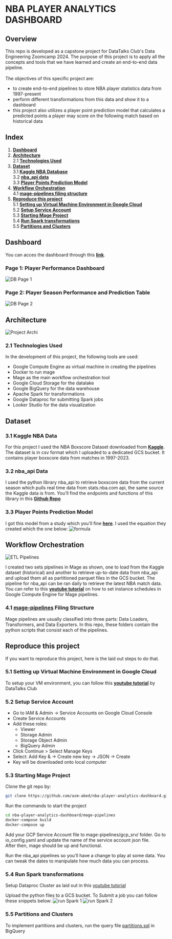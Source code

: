# NBA PLAYER ANALYTICS DASHBOARD
## Overview

This repo is developed as a capstone project for DataTalks Club's Data Engineering Zoomcamp 2024. The purpose of this project is to apply all the concepts and tools that we have learned and create an end-to-end data pipeline. 
<br>
<br>
The objectives of this specific project are: 
<br>
   - to create end-to-end pipelines to store NBA player statistics data from 1997-present<br>
   - perform different transformations from this data and show it to a dashboard<br>
   - this project also utilizes a player point prediction model that calculates a predicted points a player may score on the following match based on historical data <br>

## Index
1. [**Dashboard**](https://github.com/asm-abed/nba-player-analytics-dashboard?tab=readme-ov-file#dashboard) <br>
2. [**Architecture**](https://github.com/asm-abed/nba-player-analytics-dashboard?tab=readme-ov-file#architecture) <br>
     2.1 [**Technologies Used**](https://github.com/asm-abed/nba-player-analytics-dashboard/blob/main/README.md#21-technologies-used) <br>
3. [**Dataset**](https://github.com/asm-abed/nba-player-analytics-dashboard/blob/main/README.md#dataset) <br>
     3.1 [**Kaggle NBA Database**](https://github.com/asm-abed/nba-player-analytics-dashboard/blob/main/README.md#31-kaggle-nba-data-) <br>
     3.2 [**nba_api data**](https://github.com/asm-abed/nba-player-analytics-dashboard/main/README.md#32-nba_api-data-) <br>
     3.3 [**Player Points Prediction Model**](https://github.com/asm-abed/nba-player-analytics-dashboard/blob/main/README.md#33-player-points-prediction-model-) <br>
4. [**Workflow Orchestration**](https://github.com/asm-abed/nba-player-analytics-dashboard/blob/main/README.md#workflow-orchestration) <br>
     4.1 [**mage-pipelines filing structure**](https://github.com/asm-abed/nba-player-analytics-dashboard/blob/main/README.md#41-mage-pipelines-filing-structure) <br>
5. [**Reproduce this project**](https://github.com/asm-abed/nba-player-analytics-dashboard/blob/main/README.md#reproduce-this-project) <br>
     5.1 [**Setting up Virtual Machine Environment in Google Cloud**](https://github.com/asm-abed/nba-player-analytics-dashboard/blob/main/README.md#51-setting-up-virtual-machine-environment-in-google-cloud) <br>
     5.2 [**Setup Service Account**](https://github.com/asm-abed/nba-player-analytics-dashboard/blob/main/README.md#52-setup-service-account) <br>
     5.3 [**Starting Mage Project**](https://github.com/asm-abed/nba-player-analytics-dashboard/blob/main/README.md#53-starting-mage-project) <br>
     5.4 [**Run Spark transformations**](https://github.com/asm-abed/nba-player-analytics-dashboard/blob/main/README.md#54-run-spark-transformations) <br>
     5.5 [**Partitions and Clusters**](https://github.com/asm-abed/nba-player-analytics-dashboard/blob/main/README.md#55-partitions-and-clusters) <br>
   


## Dashboard
You can acces the dashboard through this [**link**](https://lookerstudio.google.com/reporting/2af71728-04ed-40ea-89a0-9612950f50c6). 
<br>
### Page 1: Player Performance Dashboard
![DB Page 1](./misc/dashboard1.png?raw=true "Dasboard Page 1")

### Page 2: Player Season Performance and Prediction Table
![DB Page 2](./misc/dashboard2.png?raw=true "Dasboard Page 2")

## Architecture
![Project Archi](./misc/architecture.png?raw=true "Architecture")

### 2.1 Technologies Used
In the development of this project, the following tools are used:
  - Google Compute Engine as virtual machine in creating the pipelines
  - Docker to run mage
  - Mage as the main workflow orchestration tool
  - Google Cloud Storage for the datalake
  - Google BigQuery for the data warehouse
  - Apache Spark for transformations
  - Google Dataproc for submitting Spark jobs
  - Looker Studio for the data visualization

## Dataset
###   3.1 **Kaggle NBA Data** <br>
   For this project I used the NBA Boxscore Dataset downloaded from [**Kaggle**](https://www.kaggle.com/datasets/szymonjwiak/nba-traditional?select=traditional.csv). The dataset is in csv format which I uploaded to a dedicated GCS bucket. It contains player boxscore data from matches in 1997-2023.

###   3.2 **nba_api Data** <br>
   I used the python library nba_api to retrieve boxscore data from the current season which pulls real time data from stats.nba.com api, the same source the Kaggle data is from. You'll find the endpoints and functions of this library in this [**Github Repo**](https://github.com/swar/nba_api)

 ###  3.3 **Player Points Prediction Model** <br>
   I got this model from a study which you'll fine [**here**](https://courses.cs.washington.edu/courses/cse547/23wi/old_projects/23wi/NBA_Performance.pdf). I used the equation they created which the one below:
   ![formula](./misc/formula.png?raw=true "Prediction Formula")

## Workflow Orchestration
![ETL Pipelines](./misc/workflow.png?raw=true "ETL Pipelines")

I created two sets pipelines in Mage as shown, one to load from the Kaggle dataset (historical) and another to retrieve up-to-date data from nba_api and upload them all as partitioned parquet files in the GCS bucket. The pipeline for nba_api can be ran daily to retrieve the latest NBA match data. You can refer to this [**youtube tutorial**](https://www.youtube.com/watch?v=C0fNc8ZOpSI) on how to set instance schedules in Google Compute Engine for Mage pipelines. 

### 4.1 [mage-pipelines](./mage-pipelines) Filing Structure
Mage pipelines are usually classified into three parts: Data Loaders, Transformers, and Data Exporters. In this repo, these folders contain the python scripts that consist each of the pipelines. 

## Reproduce this project
If you want to reproduce this project, here is the laid out steps to do that. 

### 5.1 Setting up Virtual Machine Environment in Google Cloud
To setup your VM environment, you can follow this [**youtube tutorial**](https://www.youtube.com/watch?v=ae-CV2KfoN0&list=PL3MmuxUbc_hJed7dXYoJw8DoCuVHhGEQb&index=14) by DataTalks Club

### 5.2 Setup Service Account
  - Go to IAM & Admin → Service Accounts on Google Cloud Console
  - Create Service Accounts
  - Add these roles:
     - Viewer
     - Storage Admin
     - Storage Object Admin
     - BigQuery Admin
   - Click Continue > Select Manage Keys
   - Select: Add Key & → Create new key → JSON → Create
   - Key will be downloaded onto local computer

### 5.3 Starting Mage Project
Clone the git repo by:

```bash
git clone https://github.com/asm-abed/nba-player-analytics-dashboard.git
```
Run the commands to start the project
```bash
cd nba-player-analytics-dashboard/mage-pipelines
docker-compose build
docker-compose up
```
Add your GCP Service Account file to mage-pipelines/gcp_srv/ folder. Go to io_config.yaml and update the name of the service account json file.  <br>
After then, mage should be up and functional. <br>

Run the nba_api pipelines so you'll have a change to play at some data. You can tweak the dates to manipulate how much data you can process. <br>

### 5.4 Run Spark transformations 
Setup Dataproc Cluster as laid out in this [youtube tutorial](https://www.youtube.com/watch?v=osAiAYahvh8&list=PL3MmuxUbc_hJed7dXYoJw8DoCuVHhGEQb&index=65)

Upload the python files to a GCS bucket. To Submit a job you can follow these snippets below:
![run Spark 1](./misc/runspark1.png?raw=true "run Spark 1")
![run Spark 2](./misc/runspark2.png?raw=true "run Spark 2")

### 5.5 Partitions and Clusters
To implement partitions and clusters, run the query file [partitions.sql](./bigquery-warehousing/nba_database_partitioning.sql) in BigQuery

 
